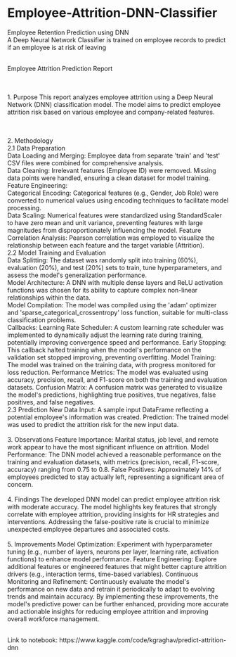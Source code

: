 # Employee-Attrition-DNN-Classifier
Employee Retention Prediction using DNN
<br> A Deep Neural Network Classifier is trained on employee records to predict if an employee is at risk of leaving
<p>
  <br>Employee Attrition Prediction Report

<br><br>1. Purpose
This report analyzes employee attrition using a Deep Neural Network (DNN) classification model. The model aims to predict employee attrition risk based on various employee and company-related features.

<br><br>2. Methodology
<br>2.1 Data Preparation
<br>Data Loading and Merging: Employee data from separate 'train' and 'test' CSV files were combined for comprehensive analysis.
<br>Data Cleaning: Irrelevant features (Employee ID) were removed. Missing data points were handled, ensuring a clean dataset for model training.
<br>Feature Engineering:
<br>Categorical Encoding: Categorical features (e.g., Gender, Job Role) were converted to numerical values using encoding techniques to facilitate model processing.
<br>Data Scaling: Numerical features were standardized using StandardScaler to have zero mean and unit variance, preventing features with large magnitudes from disproportionately influencing the model.
Feature Correlation Analysis: Pearson correlation was employed to visualize the relationship between each feature and the target variable (Attrition).
<br>2.2 Model Training and Evaluation
<br>Data Splitting: The dataset was randomly split into training (60%), evaluation (20%), and test (20%) sets to train, tune hyperparameters, and assess the model's generalization performance.
<br>Model Architecture: A DNN with multiple dense layers and ReLU activation functions was chosen for its ability to capture complex non-linear relationships within the data.
<br>Model Compilation: The model was compiled using the 'adam' optimizer and 'sparse_categorical_crossentropy' loss function, suitable for multi-class classification problems.
<br>Callbacks:
Learning Rate Scheduler: A custom learning rate scheduler was implemented to dynamically adjust the learning rate during training, potentially improving convergence speed and performance.
Early Stopping: This callback halted training when the model's performance on the validation set stopped improving, preventing overfitting.
Model Training: The model was trained on the training data, with progress monitored for loss reduction.
Performance Metrics: The model was evaluated using accuracy, precision, recall, and F1-score on both the training and evaluation datasets.
Confusion Matrix: A confusion matrix was generated to visualize the model's predictions, highlighting true positives, true negatives, false positives, and false negatives.
<br>2.3 Prediction
New Data Input: A sample input DataFrame reflecting a potential employee's information was created.
Prediction: The trained model was used to predict the attrition risk for the new input data.
<br><br>3. Observations
Feature Importance: Marital status, job level, and remote work appear to have the most significant influence on attrition.
Model Performance: The DNN model achieved a reasonable performance on the training and evaluation datasets, with metrics (precision, recall, F1-score, accuracy) ranging from 0.75 to 0.8.
False Positives: Approximately 14% of employees predicted to stay actually left, representing a significant area of concern.
<br><br>4. Findings
The developed DNN model can predict employee attrition risk with moderate accuracy.
The model highlights key features that strongly correlate with employee attrition, providing insights for HR strategies and interventions.
Addressing the false-positive rate is crucial to minimize unexpected employee departures and associated costs.
<br><br>5. Improvements
Model Optimization: Experiment with hyperparameter tuning (e.g., number of layers, neurons per layer, learning rate, activation functions) to enhance model performance.
Feature Engineering: Explore additional features or engineered features that might better capture attrition drivers (e.g., interaction terms, time-based variables).
Continuous Monitoring and Refinement: Continuously evaluate the model's performance on new data and retrain it periodically to adapt to evolving trends and maintain accuracy.
By implementing these improvements, the model's predictive power can be further enhanced, providing more accurate and actionable insights for reducing employee attrition and improving overall workforce management.
</p>
<br>Link to notebook: https://www.kaggle.com/code/kgraghav/predict-attrition-dnn
